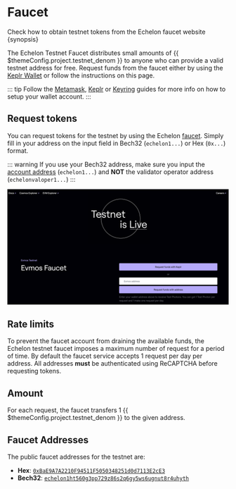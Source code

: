 <!--
order: 2
-->

# Faucet

Check how to obtain testnet tokens from the Echelon faucet website {synopsis}

The Echelon Testnet Faucet distributes small amounts of {{ $themeConfig.project.testnet_denom }} to anyone who can provide a valid testnet address for free. Request funds from the faucet either by using the [Keplr Wallet](../guides/keys-wallets/keplr.md) or follow the instructions on this page.

::: tip
Follow the [Metamask](./../guides/keys-wallets/metamask.md), [Keplr](../guides/keys-wallets/keplr.md) or [Keyring](./../guides/keys-wallets/keyring.md) guides for more info on how to setup your wallet account.
:::

## Request tokens

You can request tokens for the testnet by using the Echelon [faucet](https://faucet.echelon.dev).
Simply fill in your address on the input field in Bech32 (`echelon1...`) or Hex (`0x...`) format.

::: warning
If you use your Bech32 address, make sure you input the [account address](./../basics/accounts.md#addresses-and-public-keys) (`echelon1...`) and **NOT** the validator operator address (`echelonvaloper1...`)
:::

![faucet site](./img/faucet_web_page.png)

## Rate limits

To prevent the faucet account from draining the available funds, the Echelon testnet faucet
imposes a maximum number of request for a period of time. By default the faucet service accepts 1
request per day per address. All addresses **must** be authenticated using
ReCAPTCHA before requesting tokens.

## Amount

For each request, the faucet transfers 1 {{ $themeConfig.project.testnet_denom }} to the given address.

## Faucet Addresses

The public faucet addresses for the testnet are:

- **Hex**: [`0xBaE9A7A2210F94511F5050348251d0d7113E2cE3`](https://evm.echelon.dev/address/0xBaE9A7A2210F94511F5050348251d0d7113E2cE3/transactions)
- **Bech32**: [`echelon1ht560g3pp729z86s2q6gy5ws6ugnut8r4uhyth`](https://testnet.mintscan.io/echelon/account/echelon1ht560g3pp729z86s2q6gy5ws6ugnut8r4uhyth)
